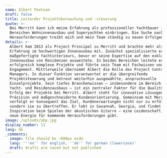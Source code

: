 ```yaml
---
name: Albert Peetoom
draft: false
title: Leiterder Projektüberwachung und -steuerung
quote: >-
  Bei Merritt kann ich meine Erfahrung als professioneller Yachtbauer in den
  Bereichen Wohninnenausbau und Superyachten einbringen. Die Suche nach neuen
  Herausforderungen treibt mich und mein Team ständig zu neuen Erfolgen an. 
details: >-
  Albert kam 2013 als Project Principal zu Merritt und brachte mehr als 20 Jahre
  Erfahrung im hochwertigen Innenausbau mit. Zunächst spezialisierte er sich auf
  maßgefertigte Yachtinterieurs, bevor er seine Expertise auf den exklusiven
  Innenausbau von Residenzen ausweitete. In beiden Bereichen leitete er
  erfolgreich komplexe Projekte und führte sein Team mit Fachwissen und
  Engagement. Mittlerweile übernimmt Albert die Rolle des Project Controls
  Managers. In dieser Funktion verantwortet er die übergreifende
  Projektsteuerung und betreut weiterhin ausgewählte, anspruchsvolle
  Einzelprojekte. Sein tiefes Branchenwissen – insbesondere im Bereich des
  Yacht- und Residenzausbaus – ist ein zentraler Faktor für die Qualität und den
  Erfolg der Projekte bei Merritt. Albert steht für innovative Lösungen, höchste
  Präzision und maßgeschneiderte Kundenorientierung. Gemeinsam mit Merritt
  verfolgt er konsequent das Ziel, Kundenerwartungen nicht nur zu erfüllen,
  sondern sie zu übertreffen. Er lebt in Savannah, Georgia, und findet kreative
  Inspiration beim Spielen der akustischen Gitarre – eine Leidenschaft, die ihm
  neue Energie für kommende Herausforderungen gibt.
image: /uploads/abp.jpg
display_number: 11
lang: de
_comments:
  image: file should be ~600px wide
  lang: '''en'' for english, ''de'' for german (lowercase)'
  draft: drafts are saved but not published
---
```

